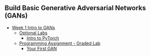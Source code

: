 ## Build Basic Generative Adversarial Networks (GANs)


- [Week 1 Intro to GANs](/C1%20-%20Build%20Basic%20Generative%20Adversarial%20Networks%20(GANs)/Week%201%20Intro%20to%20GANs/)
  - [Optional Labs](/C1%20-%20Build%20Basic%20Generative%20Adversarial%20Networks%20(GANs)/Week%201%20Intro%20to%20GANs/Optional%20Lab)
    - [Intro to PyTorch](/C1%20-%20Build%20Basic%20Generative%20Adversarial%20Networks%20(GANs)/Week%201%20Intro%20to%20GANs/Optional%20Lab/Intro_to_PyTorch.ipynb)
  - [Programming Assignment - Graded Lab](/C1%20-%20Build%20Basic%20Generative%20Adversarial%20Networks%20(GANs)/Week%201%20Intro%20to%20GANs/Graded%20Lab/)
    - [Your First GAN](/C1%20-%20Build%20Basic%20Generative%20Adversarial%20Networks%20(GANs)/Week%201%20Intro%20to%20GANs/Graded%20Lab/C1W1_Your_First_GAN.ipynb)
<br/>
